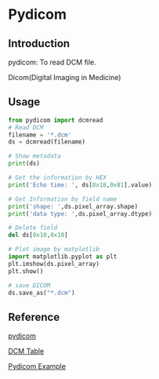 # Pydicom

## Introduction

pydicom: To read DCM file.

Dicom(Digital Imaging in Medicine)

## Usage

```python
from pydicom import dcmread
# Read DCM
filename = '*.dcm'
ds = dcmread(filename)

# Show metadata
print(ds)

# Get the information by HEX
print('Echo time: ', ds[0x18,0x81].value)

# Get Information by field name
print('shape: ',ds.pixel_array.shape)
print('data type: ',ds.pixel_array.dtype)

# Delete field
del ds[0x10,0x10]

# Plot image by matplotlib
import matplotlib.pyplot as plt
plt.imshow(ds.pixel_array)
plt.show()

# save DICOM
ds.save_as("*.dcm")
```

## Reference

[pydicom](https://pydicom.github.io/)

[DCM Table](https://www.dicomlibrary.com/dicom/dicom-tags/)

[Pydicom Example](https://officeguide.cc/python-pydicom-read-edit-dicom-tutorial-examples/)
